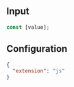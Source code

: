 
## Input
```javascript input
const [value];
```

## Configuration
```json configuration
{
  "extension": "js"
}
```
